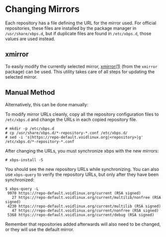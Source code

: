 # Changing Mirrors

Each repository has a file defining the URL for the mirror used. For official
repositories, these files are installed by the package manager in
`/usr/share/xbps.d`, but if duplicate files are found in `/etc/xbps.d`, those
values are used instead.

## xmirror

To easily modify the currently selected mirror,
[xmirror(1)](https://man.voidlinux.org/xmirror.1) (from the `xmirror` package)
can be used. This utility takes care of all steps for updating the selected
mirror.

## Manual Method

Alternatively, this can be done manually:

To modify mirror URLs cleanly, copy all the repository configuration files to
`/etc/xbps.d` and change the URLs in each copied repository file.

```
# mkdir -p /etc/xbps.d
# cp /usr/share/xbps.d/*-repository-*.conf /etc/xbps.d/
# sed -i 's|https://repo-default.voidlinux.org|<repository>|g' /etc/xbps.d/*-repository-*.conf
```

After changing the URLs, you must synchronize xbps with the new mirrors:

```
# xbps-install -S
```

You should see the new repository URLs while synchronizing. You can also use
`xbps-query` to verify the repository URLs, but only after they have been
synchronized:

```
$ xbps-query -L
 9970 https://repo-default.voidlinux.org/current (RSA signed)
   27 https://repo-default.voidlinux.org/current/multilib/nonfree (RSA signed)
 4230 https://repo-default.voidlinux.org/current/multilib (RSA signed)
   47 https://repo-default.voidlinux.org/current/nonfree (RSA signed)
 5368 https://repo-default.voidlinux.org/current/debug (RSA signed)
```

Remember that repositories added afterwards will also need to be changed, or
they will use the default mirror.
